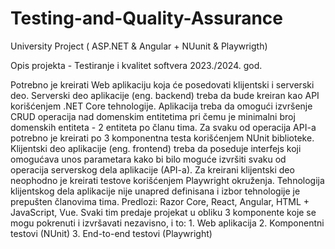 # Testing-and-Quality-Assurance
University Project ( ASP.NET &amp; Angular + NUunit &amp; Playwrigth)

Opis projekta - Testiranje i kvalitet softvera 2023./2024. god.

Potrebno je kreirati Web aplikaciju koja će posedovati klijentski i serverski deo. 
Serverski deo aplikacije (eng. backend) treba da bude kreiran kao API korišćenjem .NET Core tehnologije. Aplikacija treba da omogući izvršenje CRUD operacija nad domenskim entitetima pri čemu je minimalni broj domenskih entiteta - 2 entiteta po članu tima. Za svaku od operacija API-a potrebno je kreirati po 3 komponentna testa korišćenjem NUnit biblioteke.
Klijentski deo aplikacije (eng. frontend) treba da poseduje interfejs koji omogućava unos parametara kako bi bilo moguće izvršiti svaku od operacija serverskog dela aplikacije (API-a). Za kreirani klijentski deo neophodno je kreirati testove korišćenjem Playwright okruženja. Tehnologija klijentskog dela aplikacije nije unapred definisana i izbor tehnologije je prepušten članovima tima. Predlozi: Razor Core, React, Angular, HTML + JavaScript, Vue.
Svaki tim predaje projekat u obliku 3 komponente koje se mogu pokrenuti i izvršavati nezavisno, i to:
    1. Web aplikacija
    2. Komponentni testovi (NUnit)
    3. End-to-end testovi (Playwright) 

